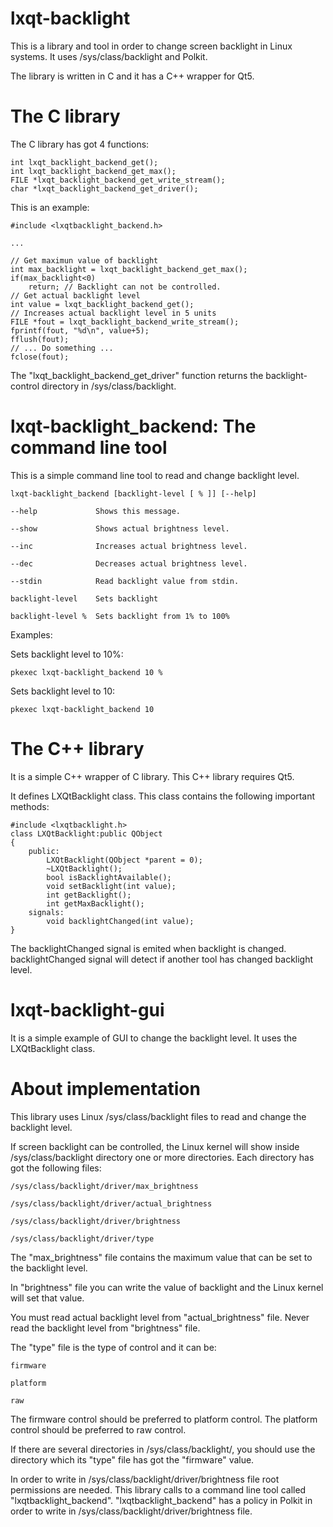 # lxqt-backlight

This is a library and tool in order to change screen backlight in Linux systems. 
It uses /sys/class/backlight and Polkit.


The library is written in C and it has a C++ wrapper for Qt5.


# The C library

The C library has got 4 functions:


    int lxqt_backlight_backend_get();
    int lxqt_backlight_backend_get_max();
    FILE *lxqt_backlight_backend_get_write_stream();
    char *lxqt_backlight_backend_get_driver();


This is an example:


    #include <lxqtbacklight_backend.h>
    
    ...
    
    // Get maximun value of backlight
    int max_backlight = lxqt_backlight_backend_get_max();
    if(max_backlight<0)
        return; // Backlight can not be controlled.
    // Get actual backlight level
    int value = lxqt_backlight_backend_get();
    // Increases actual backlight level in 5 units
    FILE *fout = lxqt_backlight_backend_write_stream();
    fprintf(fout, "%d\n", value+5);
    fflush(fout);
    // ... Do something ...
    fclose(fout);

The "lxqt_backlight_backend_get_driver" function returns the backlight-control directory in /sys/class/backlight.

# lxqt-backlight_backend: The command line tool

This is a simple command line tool to read and change backlight level.

    lxqt-backlight_backend [backlight-level [ % ]] [--help]

    --help             Shows this message.

    --show             Shows actual brightness level.

    --inc              Increases actual brightness level.

    --dec              Decreases actual brightness level.

    --stdin            Read backlight value from stdin.

    backlight-level    Sets backlight

    backlight-level %  Sets backlight from 1% to 100%


Examples:

Sets backlight level to 10%:

    pkexec lxqt-backlight_backend 10 %       

Sets backlight level to 10:

    pkexec lxqt-backlight_backend 10         


# The C++ library

It is a simple C++ wrapper of C library. This C++ library requires Qt5.

It defines LXQtBacklight class. This class contains the following important methods:


    #include <lxqtbacklight.h>
    class LXQtBacklight:public QObject
    {
        public:    
            LXQtBacklight(QObject *parent = 0);
            ~LXQtBacklight();
            bool isBacklightAvailable();
            void setBacklight(int value);
            int getBacklight();
            int getMaxBacklight();
        signals:
            void backlightChanged(int value);
    }
    
The backlightChanged signal is emited when backlight is changed. backlightChanged signal will detect if another tool has changed backlight level.

# lxqt-backlight-gui

It is a simple example of GUI to change the backlight level. It uses the LXQtBacklight class.


# About implementation

This library uses Linux /sys/class/backlight files to read and change the 
backlight level.


If screen backlight can be controlled, the Linux kernel will show inside 
/sys/class/backlight directory one or more directories. Each directory has
got the following files:
    
    /sys/class/backlight/driver/max_brightness
    
    /sys/class/backlight/driver/actual_brightness
    
    /sys/class/backlight/driver/brightness
    
    /sys/class/backlight/driver/type


The "max_brightness" file contains the maximum value that can be set to the
backlight level.


In "brightness" file you can write the value of backlight and the Linux 
kernel will set that value.


You must read actual backlight level from "actual_brightness" file. Never
read the backlight level from "brightness" file.


The "type" file is the type of control and it can be:
    
    firmware
    
    platform 
    
    raw


The firmware control should be preferred to platform control. The platform
control should be preferred to raw control.
      
If there are several directories in /sys/class/backlight/, you should use
the directory which its "type" file has got the "firmware" value.


In order to write in /sys/class/backlight/driver/brightness file root
permissions are needed. This library calls to a command line tool called 
"lxqtbacklight_backend". "lxqtbacklight_backend" has a policy in Polkit 
in order to write in /sys/class/backlight/driver/brightness file.
